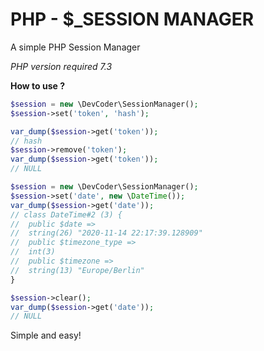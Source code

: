 # PHP - $_SESSION MANAGER
A simple PHP Session Manager

*PHP version required 7.3*

**How to use ?**
```php
$session = new \DevCoder\SessionManager();
$session->set('token', 'hash');

var_dump($session->get('token'));
// hash
$session->remove('token');
var_dump($session->get('token'));
// NULL
```

```php
$session = new \DevCoder\SessionManager();
$session->set('date', new \DateTime());
var_dump($session->get('date'));
// class DateTime#2 (3) {
//  public $date =>
//  string(26) "2020-11-14 22:17:39.128909"
//  public $timezone_type =>
//  int(3)
//  public $timezone =>
//  string(13) "Europe/Berlin"
}

$session->clear();
var_dump($session->get('date'));
// NULL
```

Simple and easy!
